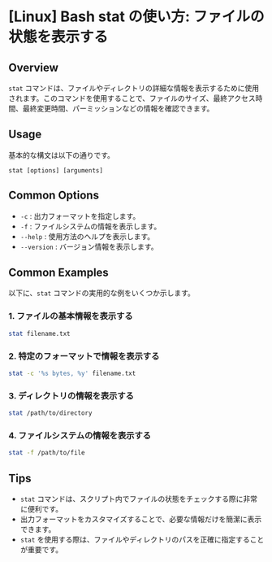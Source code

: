 # [Linux] Bash stat の使い方: ファイルの状態を表示する

## Overview
`stat` コマンドは、ファイルやディレクトリの詳細な情報を表示するために使用されます。このコマンドを使用することで、ファイルのサイズ、最終アクセス時間、最終変更時間、パーミッションなどの情報を確認できます。

## Usage
基本的な構文は以下の通りです。

```
stat [options] [arguments]
```

## Common Options
- `-c` : 出力フォーマットを指定します。
- `-f` : ファイルシステムの情報を表示します。
- `--help` : 使用方法のヘルプを表示します。
- `--version` : バージョン情報を表示します。

## Common Examples
以下に、`stat` コマンドの実用的な例をいくつか示します。

### 1. ファイルの基本情報を表示する
```bash
stat filename.txt
```

### 2. 特定のフォーマットで情報を表示する
```bash
stat -c '%s bytes, %y' filename.txt
```

### 3. ディレクトリの情報を表示する
```bash
stat /path/to/directory
```

### 4. ファイルシステムの情報を表示する
```bash
stat -f /path/to/file
```

## Tips
- `stat` コマンドは、スクリプト内でファイルの状態をチェックする際に非常に便利です。
- 出力フォーマットをカスタマイズすることで、必要な情報だけを簡潔に表示できます。
- `stat` を使用する際は、ファイルやディレクトリのパスを正確に指定することが重要です。